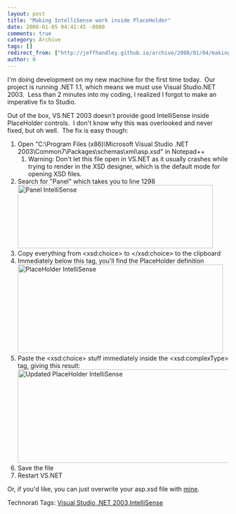 ```yaml
---
layout: post
title: "Making IntelliSense work inside PlaceHolder"
date: 2008-01-05 04:41:45 -0800
comments: true
category: Archive
tags: []
redirect_from: ["http://jeffhandley.github.io/archive/2008/01/04/making-intellisense-work-inside-placeholder.aspx"]
author: 0
---
```

<!-- more -->
<p>I'm doing development on my new machine for the first time today.  Our project is running .NET 1.1, which means we must use Visual Studio.NET 2003.  Less than 2 minutes into my coding, I realized I forgot to make an imperative fix to Studio.</p>  <p>Out of the box, VS.NET 2003 doesn't provide good IntelliSense inside PlaceHolder controls.  I don't know why this was overlooked and never fixed, but oh well.  The fix is easy though:</p>  <ol>   <li>Open "C:\Program Files (x86)\Microsoft Visual Studio .NET 2003\Common7\Packages\schemas\xml\asp.xsd" in Notepad++      <ol>       <li>Warning: Don't let this file open in VS.NET as it usually crashes while trying to render in the XSD designer, which is the default mode for opening XSD files. </li>     </ol>   </li>    <li>Search for "Panel" which takes you to line 1298      <br /><img style="border-top-width: 0px; border-left-width: 0px; border-bottom-width: 0px; border-right-width: 0px" height="144" alt="Panel IntelliSense" src="http://blog.jeffhandley.com/Images/PostImages/MakingIntelliSenseworkinsidePlaceHolder_122F4/image.png" width="444" border="0" /> </li>    <li>Copy everything from &lt;xsd:choice&gt; to &lt;/xsd:choice&gt; to the clipboard </li>    <li>Immediately below this tag, you'll find the PlaceHolder definition      <br /><img style="border-top-width: 0px; border-left-width: 0px; border-bottom-width: 0px; border-right-width: 0px" height="202" alt="PlaceHolder IntelliSense" src="http://blog.jeffhandley.com/Images/PostImages/MakingIntelliSenseworkinsidePlaceHolder_122F4/image_3.png" width="467" border="0" />   </li>    <li>Paste the &lt;xsd:choice&gt; stuff immediately inside the &lt;xsd:complexType&gt; tag, giving this result:      <br /><img style="border-right: 0px; border-top: 0px; border-left: 0px; border-bottom: 0px" height="213" alt="Updated PlaceHolder IntelliSense" src="http://blog.jeffhandley.com/Images/PostImages/MakingIntelliSenseworkinsidePlaceHolder_122F4/image_5.png" width="494" border="0" /> </li>    <li>Save the file </li>    <li>Restart VS.NET </li> </ol>  <p>Or, if you'd like, you can just overwrite your asp.xsd file with <a title="My updated asp.xsd file" href="http://blog.JeffHandley.com/Files/asp.xsd" rel="enclosure">mine</a>.</p>  <div class="wlWriterSmartContent" id="scid:0767317B-992E-4b12-91E0-4F059A8CECA8:26d6b8e7-8554-4d83-91a8-6f9ff610050d" style="padding-right: 0px; display: inline; padding-left: 0px; padding-bottom: 0px; margin: 0px; padding-top: 0px">Technorati Tags: <a href="http://technorati.com/tags/Visual%20Studio%20.NET%202003" rel="tag">Visual Studio .NET 2003</a>,<a href="http://technorati.com/tags/IntelliSense" rel="tag">IntelliSense</a></div>

